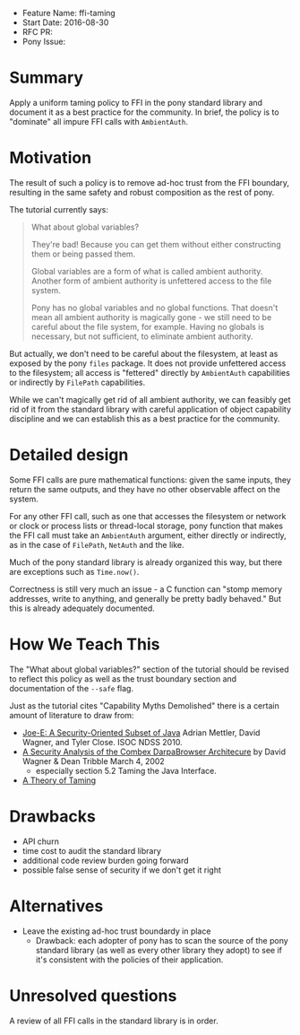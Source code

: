 - Feature Name: ffi-taming
- Start Date: 2016-08-30
- RFC PR:
- Pony Issue:

# Summary

Apply a uniform taming policy to FFI in the pony standard library
and document it as a best practice for the community. In brief,
the policy is to "dominate" all impure FFI calls with `AmbientAuth`.

# Motivation

The result of such a policy is to remove ad-hoc trust from the FFI boundary,
resulting in the same safety and robust composition as the rest of pony.

The tutorial currently says:

> What about global variables?
>
> They're bad! Because you can get them without either constructing them or being passed them.
>
> Global variables are a form of what is called ambient authority. Another form of ambient authority is unfettered access to the file system.
>
> Pony has no global variables and no global functions. That doesn't mean all ambient authority is magically gone - we still need to be careful about the file system, for example. Having no globals is necessary, but not sufficient, to eliminate ambient authority.

But actually, we don't need to be careful about the filesystem, at least as
exposed by the pony `files` package. It does not provide unfettered access to the filesystem;
all access is "fettered" directly by `AmbientAuth` capabilities or indirectly
by `FilePath` capabilities.

While we can't magically get rid of all ambient authority, we can feasibly
get rid of it from the standard library with careful application of object
capability discipline and we can establish this as a best practice for the community.

# Detailed design

Some FFI calls are pure mathematical functions: given the same inputs, they
return the same outputs, and they have no other observable affect on the system.

For any other FFI call, such as one that accesses the filesystem or network
or clock or process lists or thread-local storage, pony function that makes
the FFI call must take an `AmbientAuth` argument, either directly or indirectly, as
in the case of `FilePath`, `NetAuth` and the like.

Much of the pony standard library is already organized this way, but there
are exceptions such as `Time.now()`.

Correctness is still very much an issue - a C function can "stomp memory addresses,
write to anything, and generally be pretty badly behaved."
But this is already adequately documented.

# How We Teach This

The "What about global variables?" section of the tutorial should be revised
to reflect this policy as well as the trust boundary section and documentation
of the `--safe` flag.

Just as the tutorial cites "Capability Myths Demolished" there is a certain
amount of literature to draw from:

 - [Joe-E: A Security-Oriented Subset of Java](https://people.eecs.berkeley.edu/~daw/papers/joe-e-ndss10.pdf) Adrian Mettler, David Wagner, and Tyler Close. ISOC NDSS 2010.
 - [A Security Analysis of the Combex DarpaBrowser Architecure](http://www.combex.com/papers/darpa-review/security-review.html) by David Wagner & Dean Tribble March 4, 2002
   - especially section 5.2    Taming the Java Interface.
 - [A Theory of Taming](http://erights.org/elib/legacy/taming.html)

# Drawbacks

  - API churn
  - time cost to audit the standard library
  - additional code review burden going forward
  - possible false sense of security if we don't get it right

# Alternatives

  - Leave the existing ad-hoc trust boundardy in place
    - Drawback: each adopter of pony has to scan the source of the pony standard library (as well as every other library they adopt) to see if it's consistent with the policies of their application.

# Unresolved questions

A review of all FFI calls in the standard library is in order.

